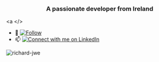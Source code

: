 <h3 align="center">A passionate developer from Ireland</h3>

<a </>
- 🌱 [![Follow](https://img.shields.io/github/followers/Richard-JWE?label=Follow&style=social)](https://github.com/Richard-JWE)
- 📫 [![Connect with me on LinkedIn](https://img.shields.io/badge/LinkedIn-Connect-blue?style=for-the-badge&logo=linkedin)](https://www.linkedin.com/in/richard-jameson-b89730133/)

<p><img align="center" src="https://github-readme-streak-stats.herokuapp.com/?user=richard-jwe&" alt="richard-jwe" /></p>
